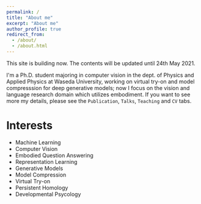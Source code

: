 ```yaml
---
permalink: /
title: "About me"
excerpt: "About me"
author_profile: true
redirect_from:
  - /about/
  - /about.html
---
```



This site is building now.
The contents will be updated until 24th May 2021.

I'm a Ph.D. student majoring in computer vision in the dept. of Physics and Applied Physics at Waseda University, working on virtual try-on and model compresssion for deep generative models;
now I focus on the vision and language research domain which utilizes embodiment.
If you want to see more my details, please see the `Publication`, `Talks`, `Teaching` and `CV` tabs.

Interests
=======
* Machine Learning
* Computer Vision
* Embodied Question Answering
* Representation Learning
* Generative Models
* Model Compression
* Virtual Try-on
* Persistent Homology
* Developmental Psycology